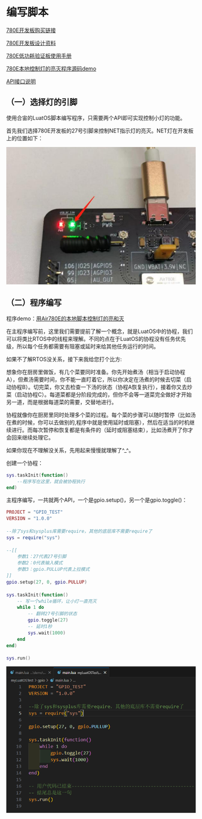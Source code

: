 # 编写脚本

[780E开发板购买链接](https://item.taobao.com/item.htm?spm=a21n57.1.item.2.3380523c235eiN&priceTId=2147811b17245554816554545e39d2&utparam={"aplus_abtest":"82a3183aeeb4f8b0b7fdcf18a3b3589e"}&id=724722276597&ns=1&abbucket=10&skuId=5208106143672&pisk=f96-9wOXSr4uTqVhFgNDK2yI-QZ0jTIzraSsKeYoOZQAAED34LVepwLA8UAkFUDppMQF-wIU4HTCRwLhZS2G4gJedPYLIRjzf6RHLaLIFKZBbhi7e-V0VgJedynmd52O4NHuWs4JOopXvHgWdvOIhoKHx49BPBgjGhTXRp9CREtX4hhIPQMWcxMH1uLqV3HdOYqo4LeY1vDhHnae5gFxB3XX2P8C2EUU8tBwwFsWkvagQ7U9JEW_oSIVG__k0weTkp7VOwtdlqaHaM1Ak3QuW28hUgXprgF7zip2yaORMlGyDiXRv6OYV8sveUdGHQoIwLCCz9dPwDrNcL_V_FR7gr-AEOAp7I3bPijvPCCdrrkBr1IfkCXmoAvFu6_BvZgR4gXGBgBnSFKnNoExTXRWmu1ITDde6OPkDFqWNXletn-vSoExOXgZFnLgVxlETIRF.)

[780E开发板设计资料](https://cdn.openluat-luatcommunity.openluat.com/attachment/20240819170318674_Air780E_硬件设计手册_V1.3.3.pdf)

[780E低功耗验证板使用手册](https://cdn.openluat-luatcommunity.openluat.com/attachment/20231009103600243_%E5%BC%80%E5%8F%91%E6%9D%BFEVB-Air780E-IO%E4%BD%BF%E7%94%A8%E8%AF%B4%E6%98%8EV1.2.0.pdf)

[780E本地控制灯的亮灭程序源码demo](https://gitee.com/openLuat/LuatOS-Air780E/tree/master/demo/Air780E的LuatOS开发快速入门文档适配demo/2.用Air780E的本地脚本控制灯的亮和灭)

[API接口说明](https://wiki.luatos.com/api/gpio.html)

##  （一）选择灯的引脚

使用合宙的LuatOS脚本编写程序，只需要两个API即可实现控制小灯的功能。

首先我们选择780E开发板的27号引脚来控制NET指示灯的亮灭。NET灯在开发板上的位置如下：

![4b9f6ca7-52dc-4c7d-97a5-9d4491877c3e](./image/4b9f6ca7-52dc-4c7d-97a5-9d4491877c3e.png)

## （二）程序编写

程序demo：[用Air780E的本地脚本控制灯的亮和灭](https://gitee.com/openLuat/LuatOS-Air780E/tree/master/demo/Air780E的LuatOS开发快速入门文档适配demo/2.用Air780E的本地脚本控制灯的亮和灭)

在主程序编写前，这里我们需要提前了解一个概念，就是LuatOS中的协程，我们可以将类比RTOS中的线程来理解。不同的点在于LuatOS的协程没有任务优先级，所以每个任务都需要有阻塞或延时来给其他任务运行的时间。

 如果不了解RTOS没关系，接下来我给您打个比方:

想象你在厨房里做饭，有几个菜要同时准备。你先开始煮汤（相当于启动协程A），但煮汤需要时间，你不能一直盯着它，所以你决定在汤煮的时候去切菜（启动协程B）。切完菜，你又去检查一下汤的状态（协程A恢复执行），接着你又去炒菜（启动协程C）。每道菜都是分阶段完成的，但你不会等一道菜完全做好才开始另一道，而是根据每道菜的需要，交替地进行。

协程就像你在厨房里同时处理多个菜的过程。每个菜的步骤可以随时暂停（比如汤在煮的时候，你可以去做别的,程序中就是使用延时或阻塞），然后在适当的时机继续进行。而每次暂停和恢复都是有条件的（延时或阻塞结束），比如汤煮开了你才会回来继续处理它。

如果你现在不理解没关系，先用起来慢慢就理解了^_^。

创建一个协程：

```Lua
sys.taskInit(function()
    --程序写在这里，就会被协程执行
end)
```

主程序编写，一共就两个API，一个是gpio.setup()，另一个是gpio.toggle()：

```Lua
PROJECT = "GPIO_TEST"
VERSION = "1.0.0"

--除了sys和sysplus库需要require，其他的底层库不需要require了
sys = require("sys")

--[[
    参数1：27代表27号引脚
    参数2：0代表输入模式
    参数3：gpio.PULLUP代表上拉模式
]]
gpio.setup(27, 0, gpio.PULLUP)

sys.taskInit(function()
    -- 写一个while循环，让小灯一直亮灭
    while 1 do
        -- 翻转27号引脚的状态
        gpio.toggle(27)
        -- 延时1秒
        sys.wait(1000)
    end
end)

sys.run()
```

![18bd1553-c7c0-4bb7-9a26-92179d1fec8f](./image/18bd1553-c7c0-4bb7-9a26-92179d1fec8f.png)
